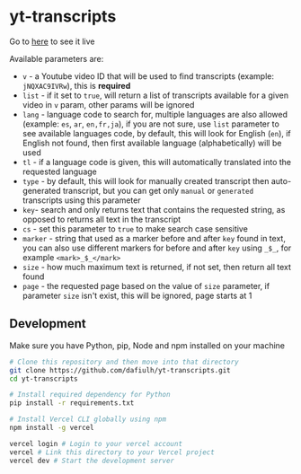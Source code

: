 # yt-transcripts

Go to [here](https://yt-transcripts.vercel.app/api) to see it live

Available parameters are:
- `v` - a Youtube video ID that will be used to find transcripts (example: `jNQXAC9IVRw`), this is __required__
- `list` - if it set to `true`, will return a list of transcripts available for a given video in `v` param, other params will be ignored
- `lang` - language code to search for, multiple languages are also allowed (example: `es`, `ar`, `en,fr,ja`), if you are not sure, use `list` parameter to see available languages code, by default, this will look for English (`en`), if English not found, then first available language (alphabetically) will be used
- `tl` - if a language code is given, this will automatically translated into the requested language
- `type` - by default, this will look for manually created transcript then auto-generated transcript, but you can get only `manual` or `generated` transcripts using this parameter
- `key`- search and only returns text that contains the requested string, as opposed to returns all text in the transcript
- `cs` - set this parameter to `true` to make search case sensitive
- `marker` - string that used as a marker before and after `key` found in text, you can also use different markers for before and after `key` using `_$_`, for example `<mark>_$_</mark>`
- `size` - how much maximum text is returned, if not set, then return all text found
- `page` - the requested page based on the value of `size` parameter, if parameter `size` isn't exist, this will be ignored, page starts at 1

## Development

Make sure you have Python, pip, Node and npm installed on your machine

```sh
# Clone this repository and then move into that directory
git clone https://github.com/dafiulh/yt-transcripts.git
cd yt-transcripts

# Install required dependency for Python
pip install -r requirements.txt

# Install Vercel CLI globally using npm
npm install -g vercel

vercel login # Login to your vercel account
vercel # Link this directory to your Vercel project
vercel dev # Start the development server
```
